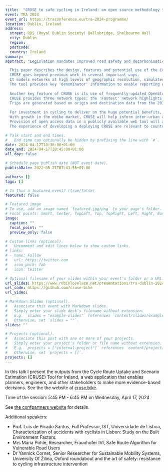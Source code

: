 ```yaml
---
title:  "CRUSE to safe cycling in Ireland: an open source methodology to support active travel"
event: TRA 2024
event_url: https://traconference.eu/tra-2024-programme/
location: Dublin, Ireland
address:
  street: RDS (Royal Dublin Society) Ballsbridge, Shelbourne Hall
  city: Dublin
  region: 
  postcode: 
  country: Ireland
summary:
abstract: "Legislation mandates improved road safety and decarbonisation of predominantly road-based transport network in Ireland and other countries. Increasing cycling transport, making it safer and more attractive, is essential to this end. Cycling in Ireland represents only 3% of total modal share as of the latest Census (2016), but accounts for 20% of serious injuries and 7% of all fatalities. A planning tool based on high resolution datasets on baseline and potential cycling levels could greatly assist in achieving this goal.

  This paper describes the design, features and potential use of the Cycle Route Uptake and Scenario Estimation (CRUSE) Tool for Ireland was commissioned to support cycle network planning, safety interventions, business cases and project evaluation. The resulting web application is available at <https://cruse.bike/>, enabling planners, engineers, and other stakeholders to make more evidence-based decisions.
  CRUSE goes beyond previous work in several important ways.
  It models networks at high levels of geographic resolution, simulates a wide range of trips including recreational, social, shopping and personal trips, in addition to trips to work and primary, secondary and tertiary education locations.
  The tool provides key 'denominator' information to enable reporting of collision rates per billion km cycled.
  
  Another key feature of CRUSE is its use of frequently-updated OpenStreetMap data for route calculation and cycle friendliness estimates of all links on the network.
  CRUSE provides three network types: the 'Fastest' network highlights routes for directness; 'Quietest' prioritises cycle friendliness, and 'Balanced' represents a balance between speed and comfort.
  Trips are generated based on origin and destination data from the 2016 Census in combination with modeled demand data to estimate current and potential future cycling levels at area, route, and network levels for each county in Ireland.
  
  For investment in cycling to deliver on the huge potential benefits, cycling must become safer.
  With growth in the ebike market, CRUSE will help inform inter-urban and rural networks to support the transfer of trips to sustainable modes for longer journeys.
  Provision of open access data in a publicly available web tool will address the challenges faced by counties across Ireland in meeting their sustainability commitments.
  The experience of developing a deploying CRUSE are relevant to countries with sustainable transport policies worldwide.."

# Talk start and end times.
#   End time can optionally be hidden by prefixing the line with `#`.
date: 2024-04-17T18:30:00+01:00
date_end: 2024-04-17T18:45:00+01:00
all_day: false

# Schedule page publish date (NOT event date).
publishDate: 2022-05-21T07:43:56+01:00

authors: []
tags: []

# Is this a featured event? (true/false)
featured: false

# Featured image
# To use, add an image named `featured.jpg/png` to your page's folder. 
# Focal points: Smart, Center, TopLeft, Top, TopRight, Left, Right, BottomLeft, Bottom, BottomRight.
image:
  caption: ""
  focal_point: ""
  preview_only: false

# Custom links (optional).
#   Uncomment and edit lines below to show custom links.
# links:
# - name: Follow
#   url: https://twitter.com
#   icon_pack: fab
#   icon: twitter

# Optional filename of your slides within your event's folder or a URL.
url_slides: https://www.robinlovelace.net/presentations/tra-dublin-2024-cruse.html
url_code: https://github.com/cruse-bike
url_video:

# Markdown Slides (optional).
#   Associate this event with Markdown slides.
#   Simply enter your slide deck's filename without extension.
#   E.g. `slides = "example-slides"` references `content/slides/example-slides.md`.
#   Otherwise, set `slides = ""`.
slides: ""

# Projects (optional).
#   Associate this post with one or more of your projects.
#   Simply enter your project's folder or file name without extension.
#   E.g. `projects = ["internal-project"]` references `content/project/deep-learning/index.md`.
#   Otherwise, set `projects = []`.
projects: []
---
```


In this talk I present the outputs from the Cycle Route Uptake and Scenario Estimation (CRUSE) Tool for Ireland, a web application that enables planners, engineers, and other stakeholders to make more evidence-based decisions.
See the the website at [cruse.bike](https://cruse.bike/).

Time of the session:  5:45 PM - 6:45 PM on Wednesday, April 17, 2024

See [the confpartners website](https://confpartners.eventsair.com/QuickEventWebsitePortal/tra-2024/conference-programme/Agenda/AgendaItemDetail?id=bad08628-45e1-badd-42b8-3a0f9efdcccd) for details.

<!-- # Documentation: https://wowchemy.com/docs/managing-content/


# Header image

#     Home
#     Programme

# Technical 1.1.10 Safety of Cycling
# Tracks
# Technical & Poster Sessions
# 	Wednesday, April 17, 2024
# 	5:45 PM - 6:45 PM
# 	Hall 2A (Shelbourne Hall)
# Details

#                 Theme: Safe & Inclusive Transport
            

# Speaker
# Prof. Luis de Picado Santos
# Full Professor
# IST, Universidade de Lisboa
# Characterization of accidents with cyclists in Lisbon: Study on the Built Environment Factors.
# 5:45 PM - 6:00 PM
# Mrs Maria Pohle
# Researcher
# Fraunhofer IVI
# Safe Route Algorithm for Vulnerable Road Users
# 6:00 PM - 6:15 PM
# Dr Yannick Cornet
# Senior Researcher for Sustainable Mobility Systems
# University Of Žilina
# Oxford roundabout and the art of safety: resistance to cycling infrastructure intervention
# 6:15 PM - 6:30 PM
# Dr Robin Lovelace
# Associate Professor of Transport Data Science
# University Of Leeds
# CRUSE to safe cycling in Ireland: an open source methodology to support active travel
# 6:30 PM - 6:45 PM -->

Additional speakers:

- Prof. Luis de Picado Santos, Full Professor, IST, Universidade de Lisboa, Characterization of accidents with cyclists in Lisbon: Study on the Built Environment Factors.
- Mrs Maria Pohle, Researcher, Fraunhofer IVI, Safe Route Algorithm for Vulnerable Road Users
- Dr Yannick Cornet, Senior Researcher for Sustainable Mobility Systems, University Of Žilina, Oxford roundabout and the art of safety: resistance to cycling infrastructure intervention
